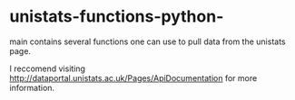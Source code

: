 # unistats-functions-python-

main contains several functions one can use to pull data from the unistats page. 

I reccomend visiting http://dataportal.unistats.ac.uk/Pages/ApiDocumentation for more information.